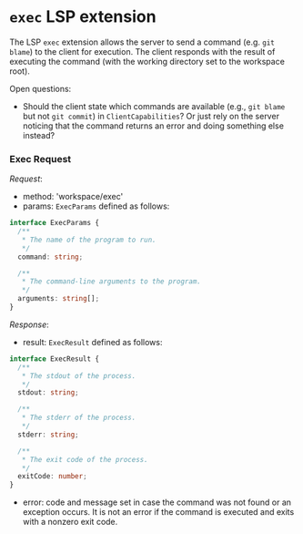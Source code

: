 # `exec` LSP extension

The LSP `exec` extension allows the server to send a command (e.g. `git blame`) to the client for execution. The client responds with the result of executing the command (with the working directory set to the workspace root).

Open questions:

* Should the client state which commands are available (e.g., `git blame` but not `git commit`) in `ClientCapabilities`? Or just rely on the server noticing that the command returns an error and doing something else instead?

### Exec Request

_Request_:

* method: 'workspace/exec'
* params: `ExecParams` defined as follows:

```typescript
interface ExecParams {
  /**
   * The name of the program to run.
   */
  command: string;

  /**
   * The command-line arguments to the program.
   */
  arguments: string[];
}
```

_Response_:

* result: `ExecResult` defined as follows:

```typescript
interface ExecResult {
  /**
   * The stdout of the process.
   */
  stdout: string;

  /**
   * The stderr of the process.
   */
  stderr: string;

  /**
   * The exit code of the process.
   */
  exitCode: number;
}
```

* error: code and message set in case the command was not found or an exception occurs. It is not an error if the command is executed and exits with a nonzero exit code.
